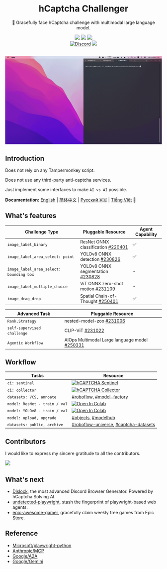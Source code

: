 <div align="center">
    <h1> hCaptcha Challenger</h1>
    <p>🚀 Gracefully face hCaptcha challenge with multimodal large language model.</p>
    <img src="https://img.shields.io/pypi/v/hcaptcha-challenger?style=flat-square&logo=python&logoColor=white">
    <img src="https://img.shields.io/pypi/dw/hcaptcha-challenger?style=flat-square&logo=aiqfome&label=downloads%40PyPI">
    <a href="https://github.com/QIN2DIM/hcaptcha-challenger/releases"><img src="https://img.shields.io/github/downloads/QIN2DIM/hcaptcha-challenger/model/total?style=flat-square&logo=github"></a>
	<br>
	<a href="https://discord.gg/m9ZRBTZvbr"><img alt="Discord" src="https://img.shields.io/discord/978108215499816980?style=social&logo=discord&label=echosec"></a>
 	<a href = "https://t.me/+Cn-KBOTCaWNmNGNh"><img src="https://img.shields.io/static/v1?style=social&logo=telegram&label=chat&message=studio" ></a>
	<br>
	<br>
</div>


![hcaptcha-challenger-demo](https://github.com/QIN2DIM/img_pool/blob/main/img/hcaptcha-challenger3.gif)

## Introduction

Does not rely on any Tampermonkey script.

Does not use any third-party anti-captcha services.

Just implement some interfaces to make `AI vs AI` possible.

**Documentation:** [English](./docs/README.md) | [简体中文](./docs/README_zh.md) | [Русский 🇷🇺](./docs/README_ru.md) | [Tiếng Việt](./docs/README_vi.md) 🙌

## What's features

| Challenge Type                          | Pluggable Resource                                           | Agent Capability |
| --------------------------------------- | ------------------------------------------------------------ | ---------------- |
| `image_label_binary`                    | ResNet  ONNX classification [#220401](https://github.com/QIN2DIM/hcaptcha-challenger/issues?q=label%3A%22%F0%9F%94%A5+challenge%22+) | ✅                |
| `image_label_area_select: point`        | YOLOv8 ONNX detection  [#230826](https://github.com/QIN2DIM/hcaptcha-challenger/issues/588) | ✅                |
| `image_label_area_select: bounding box` | YOLOv8 ONNX segmentation  [#230828](https://github.com/QIN2DIM/hcaptcha-challenger/issues/592) | -                |
| `image_label_multiple_choice`           | ViT ONNX zero-shot motion [#231109](https://github.com/QIN2DIM/hcaptcha-challenger/issues/917) | -                |
| `image_drag_drop`                       | Spatial Chain-of-Thought [#250401](https://github.com/QIN2DIM/hcaptcha-challenger/issues/995) | ✅                |

| Advanced Task               | Pluggable Resource                                           |
| --------------------------- | ------------------------------------------------------------ |
| `Rank.Strategy`             | nested-model-zoo [#231006](https://github.com/QIN2DIM/hcaptcha-challenger/issues/797) |
| `self-supervised challenge` | CLIP-ViT [#231022](https://github.com/QIN2DIM/hcaptcha-challenger/issues/858) |
| `Agentic Workflow`          | AIOps Multimodal Large language model [#250331](https://github.com/QIN2DIM/hcaptcha-challenger/pull/980) |

## Workflow

| Tasks                         | Resource                                                     |
| ----------------------------- | ------------------------------------------------------------ |
| `ci: sentinel`                | [![hCAPTCHA Sentinel](https://github.com/QIN2DIM/hcaptcha-challenger/actions/workflows/sentinel.yaml/badge.svg?branch=main)](https://github.com/QIN2DIM/hcaptcha-challenger/actions/workflows/sentinel.yaml) |
| `ci: collector`               | [![hCAPTCHA Collector](https://github.com/QIN2DIM/hcaptcha-challenger/actions/workflows/collector.yaml/badge.svg)](https://github.com/QIN2DIM/hcaptcha-challenger/actions/workflows/collector.yaml) |
| `datasets: VCS, annoate`      | [#roboflow](https://app.roboflow.com/), [#model-factory](https://github.com/beiyuouo/hcaptcha-model-factory) |
| `model: ResNet - train / val` | [![Open In Colab](https://colab.research.google.com/assets/colab-badge.svg)](https://colab.research.google.com/github/captcha-challenger/hcaptcha-model-factory/blob/main/automation/roboflow_resnet.ipynb) |
| `model: YOLOv8 - train / val` | [![Open In Colab](https://colab.research.google.com/assets/colab-badge.svg)](https://colab.research.google.com/github/QIN2DIM/hcaptcha-challenger/blob/main/automation/roboflow_yolov8.ipynb) |
| `model: upload, upgrade`      | [#objects](https://github.com/QIN2DIM/hcaptcha-challenger/tree/main/src), [#modelhub](https://github.com/QIN2DIM/hcaptcha-challenger/releases/tag/model) |
| `datasets: public, archive`   | [#roboflow-universe](https://universe.roboflow.com/qin2dim/), [#captcha-datasets](https://github.com/captcha-challenger/hcaptcha-whistleblower) |

## Contributors
I would like to express my sincere gratitude to all the contributors.

[![](https://opencollective.com/hcaptcha-challenger/contributors.svg?width=890&button=false)](https://github.com/QIN2DIM/hcaptcha-challenger/graphs/contributors)

## What's next

- [Dislock](https://github.com/Vinyzu/DiscordGenerator), the most advanced Discord Browser Generator. Powered by hCaptcha Solving AI.
- [undetected-playwright](https://github.com/QIN2DIM/undetected-playwright), stash the fingerprint of playwright-based web agents.
- [epic-awesome-gamer](https://github.com/QIN2DIM/epic-awesome-gamer), gracefully claim weekly free games from Epic Store.

## Reference

- [Microsoft/playwright-python](https://github.com/microsoft/playwright-python)
- [Anthropic/MCP](https://github.com/modelcontextprotocol)
- [Google/A2A](https://github.com/google/A2A)
- [Google/Gemini](https://ai.google.dev/gemini-api/docs/models#gemini-2.5-pro-preview-03-25)

